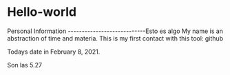 # Hello-world
Personal Information   ----------------------------Esto es algo
My name is an abstraction of time and materia.
This is my first contact with this tool: github


Todays date in February 8, 2021.


Son las 5.27
